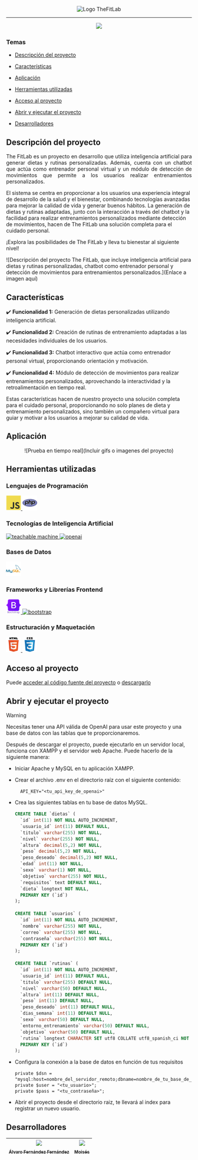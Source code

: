 <p align="center">
  <img src="https://github.com/alvaroo-fdez/The-Fit-Lab/assets/91118214/8a3e9b74-acac-49d7-9094-90bc2b1d59c6" alt="Logo TheFitLab">
</p>

<hr>

<p align="center">
   <img src="http://img.shields.io/static/v1?label=ESTADO&message=EN%20DESARROLLO&color=RED&style=for-the-badge" #vitrinedev/>
</p>

### Temas

- [Descripción del proyecto](#descripción-del-proyecto)

- [Características](#características)

- [Aplicación](#aplicación)

- [Herramientas utilizadas](#herramientas-utilizadas)

- [Acceso al proyecto](#acceso-al-proyecto)

- [Abrir y ejecutar el proyecto](#abrir-y-ejecutar-el-proyecto)

- [Desarrolladores](#desarrolladores)

## Descripción del proyecto

<p align="justify">
The FitLab es un proyecto en desarrollo que utiliza inteligencia artificial para generar dietas y rutinas personalizadas. Además, cuenta con un chatbot que actúa como entrenador personal virtual y un módulo de detección de movimientos que permite a los usuarios realizar entrenamientos personalizados.

El sistema se centra en proporcionar a los usuarios una experiencia integral de desarrollo de la salud y el bienestar, combinando tecnologías avanzadas para mejorar la calidad de vida y generar buenos hábitos. La generación de dietas y rutinas adaptadas, junto con la interacción a través del chatbot y la facilidad para realizar entrenamientos personalizados mediante detección de movimientos, hacen de The FitLab una solución completa para el cuidado personal.

¡Explora las posibilidades de The FitLab y lleva tu bienestar al siguiente nivel!

![Descripción del proyecto The FitLab, que incluye inteligencia artificial para dietas y rutinas personalizadas, chatbot como entrenador personal y detección de movimientos para entrenamientos personalizados.](Enlace a imagen aquí)
</p>

## Características

:heavy_check_mark: **Funcionalidad 1:** Generación de dietas personalizadas utilizando inteligencia artificial.

:heavy_check_mark: **Funcionalidad 2:** Creación de rutinas de entrenamiento adaptadas a las necesidades individuales de los usuarios.

:heavy_check_mark: **Funcionalidad 3:** Chatbot interactivo que actúa como entrenador personal virtual, proporcionando orientación y motivación.

:heavy_check_mark: **Funcionalidad 4:** Módulo de detección de movimientos para realizar entrenamientos personalizados, aprovechando la interactividad y la retroalimentación en tiempo real.

Estas características hacen de nuestro proyecto una solución completa para el cuidado personal, proporcionando no solo planes de dieta y entrenamiento personalizados, sino también un compañero virtual para guiar y motivar a los usuarios a mejorar su calidad de vida.

## Aplicación

<div align="center">

![Prueba en tiempo real](Incluir gifs o imagenes del proyecto)

</div>

###

## Herramientas utilizadas

### Lenguajes de Programación

<a href="https://www.javascript.com" target="_blank"> <img src="https://raw.githubusercontent.com/devicons/devicon/6910f0503efdd315c8f9b858234310c06e04d9c0/icons/javascript/javascript-original.svg" alt="javascript" width="40" height="40"/> </a>
<a href="https://www.php.net" target="_blank"> <img src="https://raw.githubusercontent.com/devicons/devicon/6910f0503efdd315c8f9b858234310c06e04d9c0/icons/php/php-original.svg" alt="php" width="40" height="40"/> </a>

### Tecnologías de Inteligencia Artificial
<a href="https://teachablemachine.withgoogle.com" target="_blank"> <img src="https://cloudfront-us-east-1.images.arcpublishing.com/infobae/KQYQADMPAFECPIB64EGFX4LHXM.jpg" alt="teachable machine" width="60" height="40"/> </a>
<a href="https://sweetalert2.github.io/" target="_blank"> <img src="https://cdn.worldvectorlogo.com/logos/openai-2.svg" alt="openai" width="40" height="40"/> </a>

### Bases de Datos
<a href="https://www.mysql.com" target="_blank"> <img src="https://raw.githubusercontent.com/devicons/devicon/6910f0503efdd315c8f9b858234310c06e04d9c0/icons/mysql/mysql-original-wordmark.svg" alt="mysql" width="40" height="40"/> </a>

### Frameworks y Librerías Frontend
<a href="https://getbootstrap.com" target="_blank"> <img src="https://raw.githubusercontent.com/devicons/devicon/6910f0503efdd315c8f9b858234310c06e04d9c0/icons/bootstrap/bootstrap-original-wordmark.svg" alt="bootstrap" width="40" height="40"/> </a>
<a href="https://sweetalert2.github.io/" target="_blank"> <img src="https://rohit-chouhan.gallerycdn.vsassets.io/extensions/rohit-chouhan/sweetalert2-snippet/1.1.2/1625627316335/Microsoft.VisualStudio.Services.Icons.Default" alt="bootstrap" width="40" height="40"/> </a>

### Estructuración y Maquetación
<a href="https://www.w3.org/html/" target="_blank"> <img src="https://raw.githubusercontent.com/devicons/devicon/6910f0503efdd315c8f9b858234310c06e04d9c0/icons/html5/html5-original-wordmark.svg" alt="html5" width="40" height="40"/> </a>
<a href="https://www.w3.org/Style/CSS/" target="_blank"> <img src="https://raw.githubusercontent.com/devicons/devicon/6910f0503efdd315c8f9b858234310c06e04d9c0/icons/css3/css3-original-wordmark.svg" alt="css3" width="40" height="40"/> </a>

###

## Acceso al proyecto
Puede [acceder al código fuente del proyecto](https://github.com/alvaroo-fdez/The-Fit-Lab) o [descargarlo](https://github.com/alvaroo-fdez/The-Fit-Lab/archive/refs/heads/main.zip)

## Abrir y ejecutar el proyecto

> [!WARNING]
> Necesitas tener una API válida de OpenAI para usar este proyecto y una base de datos con las tablas que te proporcionaremos.

Después de descargar el proyecto, puede ejecutarlo en un servidor local, funciona con XAMPP y el servidor web Apache. Puede hacerlo de la siguiente manera:

- Iniciar Apache y MySQL en tu aplicación XAMPP.
- Crear el archivo .env en el directorio raíz con el siguiente contenido:
  
  ```plaintext
    API_KEY="<tu_api_key_de_openai>"
- Crea las siguientes tablas en tu base de datos MySQL.
  ```sql
  CREATE TABLE `dietas` (
    `id` int(11) NOT NULL AUTO_INCREMENT,
    `usuario_id` int(11) DEFAULT NULL,
    `titulo` varchar(255) NOT NULL,
    `nivel` varchar(255) NOT NULL,
    `altura` decimal(5,2) NOT NULL,
    `peso` decimal(5,2) NOT NULL,
    `peso_deseado` decimal(5,2) NOT NULL,
    `edad` int(11) NOT NULL,
    `sexo` varchar(1) NOT NULL,
    `objetivo` varchar(255) NOT NULL,
    `requisitos` text DEFAULT NULL,
    `dieta` longtext NOT NULL,
    PRIMARY KEY (`id`)
  );

  CREATE TABLE `usuarios` (
    `id` int(11) NOT NULL AUTO_INCREMENT,
    `nombre` varchar(255) NOT NULL,
    `correo` varchar(255) NOT NULL,
    `contraseña` varchar(255) NOT NULL,
    PRIMARY KEY (`id`)
  );

  CREATE TABLE `rutinas` (
    `id` int(11) NOT NULL AUTO_INCREMENT,
    `usuario_id` int(11) DEFAULT NULL,
    `titulo` varchar(255) DEFAULT NULL,
    `nivel` varchar(50) DEFAULT NULL,
    `altura` int(11) DEFAULT NULL,
    `peso` int(11) DEFAULT NULL,
    `peso_deseado` int(11) DEFAULT NULL,
    `dias_semana` int(11) DEFAULT NULL,
    `sexo` varchar(50) DEFAULT NULL,
    `entorno_entrenamiento` varchar(50) DEFAULT NULL,
    `objetivo` varchar(50) DEFAULT NULL,
    `rutina` longtext CHARACTER SET utf8 COLLATE utf8_spanish_ci NOT NULL,
    PRIMARY KEY (`id`)
  );

- Configura la conexión a la base de datos en función de tus requisitos
    ```plaintext
    private $dsn = "mysql:host=nombre_del_servidor_remoto;dbname=nombre_de_tu_base_de_datos";
    private $user = "<tu_usuario>";
    private $pass = "<tu_contraseña>";

- Abrir el proyecto desde el directorio raiz, te llevará al index para registrar un nuevo usuario.

## Desarrolladores

| [<img src="https://avatars.githubusercontent.com/u/91118214?v=4" width=115><br><sub>Álvaro Fernández Fernández</sub>](https://github.com/alvaroo-fdez) |  [<img src="https://avatars.githubusercontent.com/u/122311216?v=4" width=115><br><sub>Moisés</sub>](https://github.com/Kymmon)  |
| :---: | :---: |
